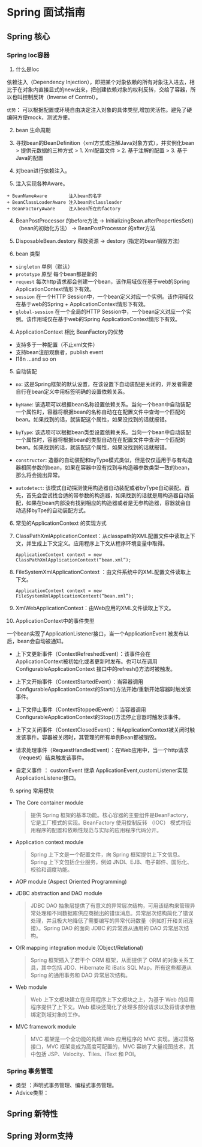 # Spring 面试指南

## Spring 核心

### Spring Ioc容器

1. 什么是Ioc

  依赖注入（Dependency Injection），即把某个对象依赖的所有对象注入进去，相比于在对象内直接显式的new出来，把创建依赖对象的权利反转，交给了容器，所以也叫控制反转（Inverse of Control）。

`优势`： 可以根据配置或环境自由决定注入对象的具体类型,增加灵活性。避免了硬编码方便mock，测试方便。

2. bean 生命周期

  1. 寻找bean的BeanDefinition（xml方式或注解Java对象方式），并实例化bean
    > 提供元数据的三种方式
    >   1. Xml配置文件
    >   2. 基于注解的配置
    >   3. 基于Java的配置

  2. 对bean进行依赖注入。

  3. 注入实现各种Aware。

    + BeanNameAware        注入bean的名字
    + BeanClassLoaderAware 注入bean的classloader
    + BeanFactoryAware     注入bean所在的factory

  4. BeanPostProcessor 的before方法 -> InitializingBean.afterPropertiesSet()（bean的初始化方法） -> BeanPostProcessor 的after方法

  5. DisposableBean.destory 释放资源  -> destory (指定的bean销毁方法)

3. bean 类型
  + `singleton` 单例（默认）
  + `prototype` 原型 每个bean都是新的
  + `request` 每次http请求都会创建一个bean，该作用域仅在基于web的Spring ApplicationContext情形下有效。
  + `session` 在一个HTTP Session中，一个bean定义对应一个实例。该作用域仅在基于web的Spring   + ApplicationContext情形下有效。
  + `global-session` 在一个全局的HTTP Session中，一个bean定义对应一个实例。该作用域仅在基于web的Spring ApplicationContext情形下有效。

4. ApplicationContext 相比 BeanFactory的优势
  + 支持多于一种配置（不止xml文件）
  + 支持bean注册观察者，publish event
  + I18n ...and so on

5. 自动装配

  + `no`:
    这是Spring框架的默认设置，在该设置下自动装配是关闭的，开发者需要自行在bean定义中用标签明确的设置依赖关系。

  + `byName`:
    该选项可以根据bean名称设置依赖关系。当向一个bean中自动装配一个属性时，容器将根据bean的名称自动在在配置文件中查询一个匹配的bean。如果找到的话，就装配这个属性，如果没找到的话就报错。

  + `byType`:
    该选项可以根据bean类型设置依赖关系。当向一个bean中自动装配一个属性时，容器将根据bean的类型自动在在配置文件中查询一个匹配的bean。如果找到的话，就装配这个属性，如果没找到的话就报错。

  + `constructor`:
    造器的自动装配和byType模式类似，但是仅仅适用于与有构造器相同参数的bean，如果在容器中没有找到与构造器参数类型一致的bean，那么将会抛出异常。

  + `autodetect`:
    该模式自动探测使用构造器自动装配或者byType自动装配。首先，首先会尝试找合适的带参数的构造器，如果找到的话就是用构造器自动装配，如果在bean内部没有找到相应的构造器或者是无参构造器，容器就会自动选择byTpe的自动装配方式。

6. 常见的ApplicationContext 的实现方式
  1. ClassPathXmlApplicationContext：从classpath的XML配置文件中读取上下文，并生成上下文定义。应用程序上下文从程序环境变量中取得。

         ApplicationContext context = new ClassPathXmlApplicationContext(“bean.xml”);

  2. FileSystemXmlApplicationContext ：由文件系统中的XML配置文件读取上下文。

         ApplicationContext context = new FileSystemXmlApplicationContext(“bean.xml”);

  3. XmlWebApplicationContext：由Web应用的XML文件读取上下文。

8. ApplicationContext中的事件类型

  一个bean实现了ApplicationListener接口，当一个ApplicationEvent 被发布以后，bean会自动被通知。

  + 上下文更新事件（ContextRefreshedEvent）：该事件会在ApplicationContext被初始化或者更新时发布。也可以在调用ConfigurableApplicationContext 接口中的refresh()方法时被触发。

  + 上下文开始事件（ContextStartedEvent）：当容器调用ConfigurableApplicationContext的Start()方法开始/重新开始容器时触发该事件。

  + 上下文停止事件（ContextStoppedEvent）：当容器调用ConfigurableApplicationContext的Stop()方法停止容器时触发该事件。

  + 上下文关闭事件（ContextClosedEvent）：当ApplicationContext被关闭时触发该事件。容器被关闭时，其管理的所有单例Bean都被销毁。

  + 请求处理事件（RequestHandledEvent）：在Web应用中，当一个http请求（request）结束触发该事件。

  + 自定义事件 ： customEvent 继承 ApplicationEvent,customListener实现ApplicationListener接口。

9. spring 常用模块
  + The Core container module

    >提供 Spring 框架的基本功能。核心容器的主要组件是BeanFactory，它是工厂模式的实现。BeanFactory 使用控制反转 （IOC） 模式将应用程序的配置和依赖性规范与实际的应用程序代码分开。

  + Application context module

    >Spring 上下文是一个配置文件，向 Spring 框架提供上下文信息。Spring 上下文包括企业服务，例如 JNDI、EJB、电子邮件、国际化、校验和调度功能。

  + AOP module (Aspect Oriented Programming)
  + JDBC abstraction and DAO module

    >JDBC DAO 抽象层提供了有意义的异常层次结构，可用该结构来管理异常处理和不同数据库供应商抛出的错误消息。异常层次结构简化了错误处理，并且极大地降低了需要编写的异常代码数量（例如打开和关闭连接）。Spring DAO 的面向 JDBC 的异常遵从通用的 DAO 异常层次结构。

  + O/R mapping integration module (Object/Relational)

    >Spring 框架插入了若干个 ORM 框架，从而提供了 ORM 的对象关系工具，其中包括 JDO、Hibernate 和 iBatis SQL Map。所有这些都遵从 Spring 的通用事务和 DAO 异常层次结构。

  + Web module

    >Web 上下文模块建立在应用程序上下文模块之上，为基于 Web 的应用程序提供了上下文。Web 模块还简化了处理多部分请求以及将请求参数绑定到域对象的工作。

  + MVC framework module

    >MVC 框架是一个全功能的构建 Web 应用程序的 MVC 实现。通过策略接口，MVC 框架变成为高度可配置的，MVC 容纳了大量视图技术，其中包括 JSP、Velocity、Tiles、iText 和 POI。

### Spring 事务管理

+  类型 ：声明式事务管理、编程式事务管理。
+ Advice类型：






## Spring 新特性





## Spring 对orm支持
